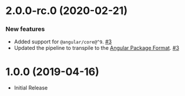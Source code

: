 # 2.0.0-rc.0 (2020-02-21)

### New features

- Added support for `@angular/core@^9`. [#3](https://github.com/blackbaud/skyux-lib-restricted-view/pull/3)
- Updated the pipeline to transpile to the [Angular Package Format](https://docs.google.com/document/d/1CZC2rcpxffTDfRDs6p1cfbmKNLA6x5O-NtkJglDaBVs/preview). [#3](https://github.com/blackbaud/skyux-lib-restricted-view/pull/3)

# 1.0.0 (2019-04-16)
- Initial Release
